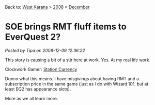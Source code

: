 Back to: [West Karana](/posts/westkarana.md) > [2008](/posts/2008/westkarana.md) > [December](./westkarana.md)
# SOE brings RMT fluff items to EverQuest 2?

*Posted by Tipa on 2008-12-09 12:36:22*

This story is causing a bit of a stir here at work. Yes. At my real life work.

Clockwork Gamer: [Station Currency](http://clockworkgamer.com/2008/12/09/station-currency/)

Dunno what this means. I have misgivings about having RMT and a subscription price in the same game (just as I do with Wizard 101, but at least EQ2 has appearance slots).

More as we all learn more.

